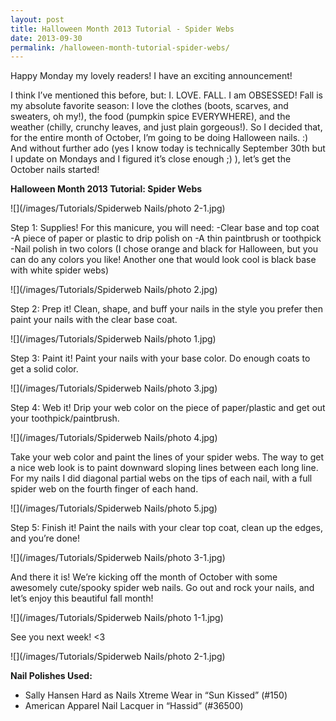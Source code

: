 ```yaml
---
layout: post
title: Halloween Month 2013 Tutorial - Spider Webs
date: 2013-09-30
permalink: /halloween-month-tutorial-spider-webs/
---
```


Happy Monday my lovely readers! I have an exciting announcement!

I think I’ve mentioned this before, but: I. LOVE. FALL. I am OBSESSED! Fall is my absolute favorite season: I love the clothes (boots, scarves, and sweaters, oh my!), the food (pumpkin spice EVERYWHERE), and the weather (chilly, crunchy leaves, and just plain gorgeous!). So I decided that, for the entire month of October, I’m going to be doing Halloween nails. :) And without further ado (yes I know today is technically September 30th but I update on Mondays and I figured it’s close enough ;) ), let’s get the October nails started!

**Halloween Month 2013 Tutorial: Spider Webs**

![](/images/Tutorials/Spiderweb Nails/photo 2-1.jpg)

Step 1: Supplies! For this manicure, you will need:
-Clear base and top coat
-A piece of paper or plastic to drip polish on
-A thin paintbrush or toothpick
-Nail polish in two colors (I chose orange and black for Halloween, but you can do any colors you like! Another one that would look cool is black base with white spider webs)

![](/images/Tutorials/Spiderweb Nails/photo 2.jpg)

Step 2: Prep it! Clean, shape, and buff your nails in the style you prefer then paint your nails with the clear base coat.

![](/images/Tutorials/Spiderweb Nails/photo 1.jpg)

Step 3: Paint it! Paint your nails with your base color. Do enough coats to get a solid color.

![](/images/Tutorials/Spiderweb Nails/photo 3.jpg)

Step 4: Web it! Drip your web color on the piece of paper/plastic and get out your toothpick/paintbrush.

![](/images/Tutorials/Spiderweb Nails/photo 4.jpg)

Take your web color and paint the lines of your spider webs. The way to get a nice web look is to paint downward sloping lines between each long line. For my nails I did diagonal partial webs on the tips of each nail, with a full spider web on the fourth finger of each hand.

![](/images/Tutorials/Spiderweb Nails/photo 5.jpg)

Step 5: Finish it! Paint the nails with your clear top coat, clean up the edges, and you’re done!

![](/images/Tutorials/Spiderweb Nails/photo 3-1.jpg)

And there it is! We’re kicking off the month of October with some awesomely cute/spooky spider web nails. Go out and rock your nails, and let’s enjoy this beautiful fall month!

![](/images/Tutorials/Spiderweb Nails/photo 1-1.jpg)

See you next week! <3

![](/images/Tutorials/Spiderweb Nails/photo 2-1.jpg)

**Nail Polishes Used:**

- Sally Hansen Hard as Nails Xtreme Wear in “Sun Kissed” (#150)
- American Apparel Nail Lacquer in “Hassid” (#36500)